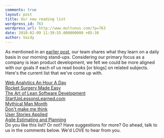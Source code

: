 ```yaml
---
comments: true
layout: post
title: Our new reading list
wordpress_id: 763
wordpress_url: http://www.multunus.com/?p=763
date: 2010-02-09 11:39:55.000000000 +05:30
author: Vaidy
---
```

As mentioned in an <a href="http://www.multunus.com/2010/01/our-pragmatic-processes/">earlier post</a>, our team shares what they learn on a daily basis in our morning stand-ups. Considering our primary focus as a company is lean product development, we felt we could be more aligned with our goals if each of us read books [or blogs] on related subjects. Here's the current list that we've come up with.
<div><a href="http://www.amazon.com/Web-Analytics-Hour-Avinash-Kaushik/dp/0470130652" target="_blank">Web Analytics An Hour A Day</a></div>
<div><a href="http://www.amazon.com/Rocket-Surgery-Made-Easy-Yourself/dp/0321657292" target="_blank">Rocket Surgery Made Easy</a></div>
<div><a href="http://www.amazon.com/Art-Lean-Software-Development-Incremental/dp/0596517319" target="_blank">The Art of Lean Software Development</a></div>
<div><a href="http://startuplessonslearned.com/" target="_blank">StartUpLessonsLearned.com</a></div>
<div><a href="http://www.amazon.com/Mythical-Man-Month-Software-Engineering-Anniversary/dp/0201835959" target="_blank">Mythical Man Month</a></div>
<div><a href="http://www.amazon.com/Think-Common-Sense-Approach-Usability/dp/0789723107" target="_blank">Don't make me think</a></div>
<div><a href="http://www.amazon.com/User-Stories-Applied-Software-Development/dp/0321205685" target="_blank">User Stories Applied</a></div>
<div><a href="http://www.amazon.com/Agile-Estimating-Planning-Mike-Cohn/dp/0131479415" target="_blank">Agile Estimating and Planning</a></div>
Do you like this list? Or not? Have suggestions for more? Go ahead, talk to us in the comments below. We'd LOVE to hear from you.
